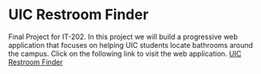 # UIC Restroom Finder
Final Project for IT-202.
In this project we will build a progressive web application that focuses on helping UIC students locate bathrooms around the campus. Click on the following link to visit the web application.
<a href="andylido.github.io/UIC-Restrooms">UIC Restroom Finder</a>

